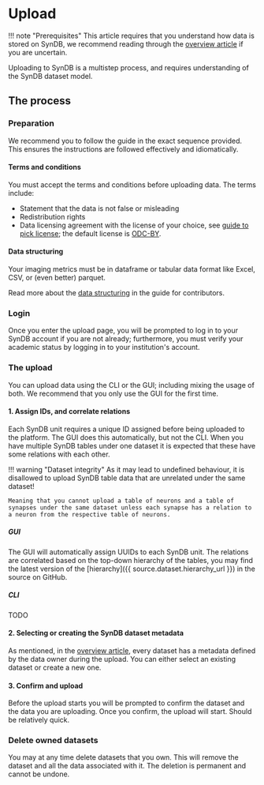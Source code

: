 # Upload

!!! note "Prerequisites"
    This article requires that you understand how data is stored on SynDB, we recommend reading through the [overview article](0-overview.md) if you are uncertain.

Uploading to SynDB is a multistep process, and requires understanding of the SynDB dataset model.

## The process

### Preparation

We recommend you to follow the guide in the exact sequence provided. This ensures the instructions are followed effectively and idiomatically.

#### Terms and conditions
You must accept the terms and conditions before uploading data. The terms include:
- Statement that the data is not false or misleading
- Redistribution rights
- Data licensing agreement with the license of your choice, see [guide to pick license](../guides/choose_dataset_license.md); the default license is [ODC-BY](../guides/choose_dataset_license.md#open-data-commons-odc-licenses "Allows use with proper credit to the original creator, ensuring acknowledgment while enabling broad use.").

#### Data structuring
Your imaging metrics must be in dataframe or tabular data format like Excel, CSV, or (even better) parquet.

Read more about the [data structuring](../guides/contributors_data_structuring.md "Link to the data structuring guide") in the guide for contributors.

### Login
Once you enter the upload page, you will be prompted to log in to your SynDB account if you are not already; furthermore, you must verify your academic status by logging in to your institution's account.

### The upload
You can upload data using the CLI or the GUI; including mixing the usage of both. We recommend that you only use the GUI for the first time.

#### 1. Assign IDs, and correlate relations
Each SynDB unit requires a unique ID assigned before being uploaded to the platform. The GUI does this automatically, but not the CLI. When you have multiple SynDB tables under one dataset it is expected that these have some relations with each other.

!!! warning "Dataset integrity"
    As it may lead to undefined behaviour, it is disallowed to upload SynDB table data that are unrelated under the same dataset!

    Meaning that you cannot upload a table of neurons and a table of synapses under the same dataset unless each synapse has a relation to a neuron from the respective table of neurons.

##### GUI
The GUI will automatically assign UUIDs to each SynDB unit. The relations are correlated based on the top-down hierarchy of the tables, you may find the latest version of the [hierarchy]({{ source.dataset.hierarchy_url }}) in the source on GitHub.

##### CLI
TODO

#### 2. Selecting or creating the SynDB dataset metadata
As mentioned, in the [overview article](0-overview.md), every dataset has a metadata defined by the data owner during the upload. You can either select an existing dataset or create a new one.

#### 3. Confirm and upload
Before the upload starts you will be prompted to confirm the dataset and the data you are uploading. Once you confirm, the upload will start. Should be relatively quick.

### Delete owned datasets
You may at any time delete datasets that you own. This will remove the dataset and all the data associated with it. The deletion is permanent and cannot be undone.
